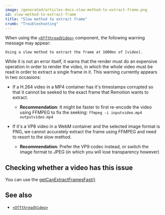```yaml
---
image: /generated/articles-docs-slow-method-to-extract-frame.png
id: slow-method-to-extract-frame
title: "Slow method to extract frame"
crumb: "Troubleshooting"
---
```


When using the [`<OffthreadVideo>`](/docs/offthreadvideo) component, the following warning message may appear:

```
Using a slow method to extract the frame at 1000ms of [video].
```

While it is not an error itself, it warns that the render must do an expensive operation in order to render the video, in which the whole video must be read in order to extract a single frame in it. This warning currently appears in two occasions:

- If a H.264 video in a MP4 container has it's timestamps corrupted so that it cannot be seeked to the exact frame that Remotion wants to extract.

  - **Recommendation**: It might be faster to first re-encode the video using FFMPEG to fix the seeking: `ffmpeg -i inputvideo.mp4 outputvideo.mp4`

- If it's a VP8 video in a WebM container and the selected image format is PNG, we cannot accurately extract the frame using FFMPEG and need to resort to the slow method.
  - **Recommendation**: Prefer the VP9 codec instead, or switch the image format to JPEG (in which you will lose transparency however)

## Checking whether a video has this issue

You can use the [getCanExtractFramesFast()](/docs/renderer/get-can-extract-frames-fast)

## See also

- [`<OffthreadVideo>`](/docs/offthreadvideo)
